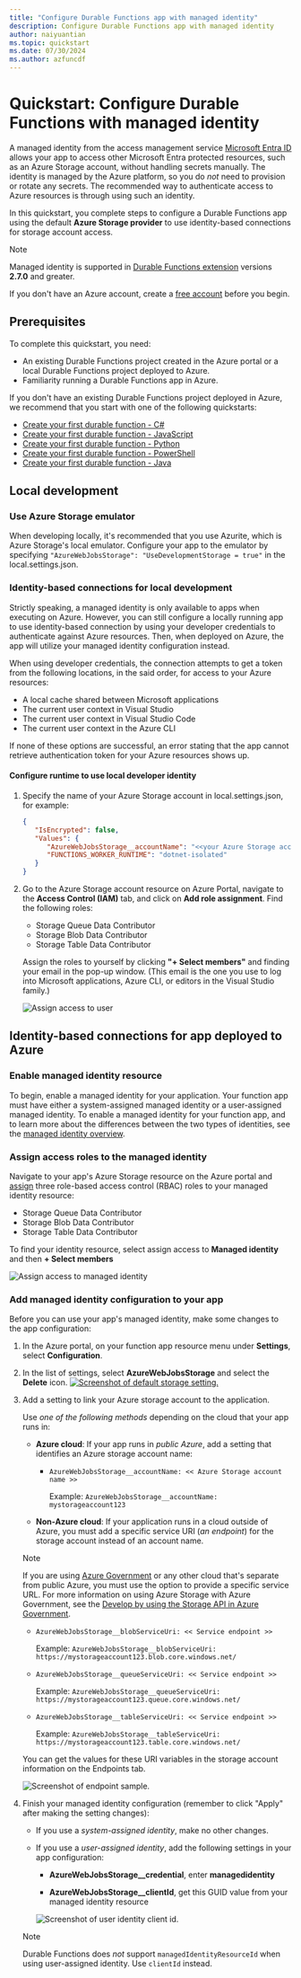 ```yaml
---
title: "Configure Durable Functions app with managed identity"
description: Configure Durable Functions app with managed identity
author: naiyuantian
ms.topic: quickstart
ms.date: 07/30/2024
ms.author: azfuncdf
---
```


# Quickstart: Configure Durable Functions with managed identity 

A managed identity from the access management service [Microsoft Entra ID](../../active-directory/fundamentals/active-directory-whatis.md) allows your app to access other Microsoft Entra protected resources, such as an Azure Storage account, without handling secrets manually. The identity is managed by the Azure platform, so you do *not* need to provision or rotate any secrets. The recommended way to authenticate access to Azure resources is through using such an identity. 

In this quickstart, you complete steps to configure a Durable Functions app using the default **Azure Storage provider** to use identity-based connections for storage account access. 

> [!NOTE]
> Managed identity is supported in [Durable Functions extension](https://www.nuget.org/packages/Microsoft.Azure.WebJobs.Extensions.DurableTask) versions **2.7.0** and greater.

If you don't have an Azure account, create a [free account](https://azure.microsoft.com/free/?WT.mc_id=A261C142F) before you begin.

## Prerequisites

To complete this quickstart, you need:

- An existing Durable Functions project created in the Azure portal or a local Durable Functions project deployed to Azure.
- Familiarity running a Durable Functions app in Azure. 

If you don't have an existing Durable Functions project deployed in Azure, we recommend that you start with one of the following quickstarts:

- [Create your first durable function - C#](durable-functions-create-first-csharp.md)
- [Create your first durable function - JavaScript](quickstart-js-vscode.md)
- [Create your first durable function - Python](quickstart-python-vscode.md)
- [Create your first durable function - PowerShell](quickstart-powershell-vscode.md)
- [Create your first durable function - Java](quickstart-java.md)


## Local development 

### Use Azure Storage emulator
When developing locally, it's recommended that you use Azurite, which is Azure Storage's local emulator. Configure your app to the emulator by specifying `"AzureWebJobsStorage": "UseDevelopmentStorage = true"` in the local.settings.json.

### Identity-based connections for local development
Strictly speaking, a managed identity is only available to apps when executing on Azure. However, you can still configure a locally running app to use identity-based connection by using your developer credentials to authenticate against Azure resources. Then, when deployed on Azure, the app will utilize your managed identity configuration instead.

When using developer credentials, the connection attempts to get a token from the following locations, in the said order, for access to your Azure resources:

- A local cache shared between Microsoft applications
- The current user context in Visual Studio
- The current user context in Visual Studio Code
- The current user context in the Azure CLI

If none of these options are successful, an error stating that the app cannot retrieve authentication token for your Azure resources shows up. 

#### Configure runtime to use local developer identity
1. Specify the name of your Azure Storage account in local.settings.json, for example: 
   ```json
   {
      "IsEncrypted": false,
      "Values": {
         "AzureWebJobsStorage__accountName": "<<your Azure Storage account name>>",
         "FUNCTIONS_WORKER_RUNTIME": "dotnet-isolated"
      }
   }
   ```
2. Go to the Azure Storage account resource on Azure Portal, navigate to the **Access Control (IAM)** tab, and click on **Add role assignment**. Find the following roles: 
   * Storage Queue Data Contributor 
   * Storage Blob Data Contributor 
   * Storage Table Data Contributor 

   Assign the roles to yourself by clicking **"+ Select members"** and finding your email in the pop-up window. (This email is the one you use to log into Microsoft applications, Azure CLI, or editors in the Visual Studio family.)

   ![Assign access to user](./media/durable-functions-configure-df-with-credentials/assign-access-user.png)

## Identity-based connections for app deployed to Azure

### Enable managed identity resource 

To begin, enable a managed identity for your application. Your function app must have either a system-assigned managed identity or a user-assigned managed identity. To enable a managed identity for your function app, and to learn more about the differences between the two types of identities, see the [managed identity overview](../../app-service/overview-managed-identity.md).   

### Assign access roles to the managed identity

Navigate to your app's Azure Storage resource on the Azure portal and [assign](/entra/identity/managed-identities-azure-resources/how-to-assign-access-azure-resource) three role-based access control (RBAC) roles to your managed identity resource:

* Storage Queue Data Contributor 
* Storage Blob Data Contributor 
* Storage Table Data Contributor 

To find your identity resource, select assign access to **Managed identity** and then **+ Select members** 

![Assign access to managed identity](./media/durable-functions-configure-df-with-credentials/assign-access-managed-identity.png)

### Add managed identity configuration to your app

Before you can use your app's managed identity, make some changes to the app configuration:

1. In the Azure portal, on your function app resource menu under **Settings**, select **Configuration**.

1. In the list of settings, select **AzureWebJobsStorage** and select the **Delete** icon.
  [ ![Screenshot of default storage setting.](./media/durable-functions-configure-df-with-credentials/durable-functions-managed-identity-scenario-01.png)](./media/durable-functions-configure-df-with-credentials/durable-functions-managed-identity-scenario-01.png#lightbox)

1. Add a setting to link your Azure storage account to the application.

   Use *one of the following methods* depending on the cloud that your app runs in:

   - **Azure cloud**: If your app runs in *public Azure*, add a setting that identifies an Azure storage account name:

      - `AzureWebJobsStorage__accountName: << Azure Storage account name >>`

         Example: `AzureWebJobsStorage__accountName: mystorageaccount123`

   - **Non-Azure cloud**: If your application runs in a cloud outside of Azure, you must add a specific service URI (*an endpoint*) for the storage account instead of an account name.

   > [!NOTE] 
   > If you are using [Azure Government](../../azure-government/documentation-government-welcome.md) or any other cloud that's separate from public Azure, you must use the option to provide a specific service URL. For more information on using Azure Storage with Azure Government, see the [Develop by using the Storage API in Azure Government](../../azure-government/documentation-government-get-started-connect-to-storage.md). 


      - `AzureWebJobsStorage__blobServiceUri: << Service endpoint >>`

         Example: `AzureWebJobsStorage__blobServiceUri: https://mystorageaccount123.blob.core.windows.net/` 

      - `AzureWebJobsStorage__queueServiceUri: << Service endpoint >>`

         Example: `AzureWebJobsStorage__queueServiceUri: https://mystorageaccount123.queue.core.windows.net/` 

      - `AzureWebJobsStorage__tableServiceUri: << Service endpoint >>`

         Example: `AzureWebJobsStorage__tableServiceUri: https://mystorageaccount123.table.core.windows.net/` 

   You can get the values for these URI variables in the storage account information on the Endpoints tab.

   ![Screenshot of endpoint sample.](media/durable-functions-configure-df-with-credentials/durable-functions-managed-identity-scenario-02.png)

1. Finish your managed identity configuration (remember to click "Apply" after making the setting changes): 

   * If you use a *system-assigned identity*, make no other changes. 

   * If you use a *user-assigned identity*, add the following settings in your app configuration:  

     * **AzureWebJobsStorage__credential**, enter **managedidentity** 

     * **AzureWebJobsStorage__clientId**, get this GUID value from your managed identity resource

     ![Screenshot of user identity client id.](media/durable-functions-configure-df-with-credentials/durable-functions-managed-identity-scenario-03.png)

   > [!NOTE] 
   > Durable Functions does *not* support `managedIdentityResourceId` when using user-assigned identity. Use `clientId` instead. 







